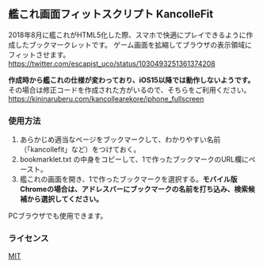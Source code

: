 ## 艦これ画面フィットスクリプト KancolleFit

2018年8月に艦これがHTML5化した際、スマホで快適にプレイできるように作成したブックマークレットです。
ゲーム画面を拡縮してブラウザの表示領域にフィットさせます。  
https://twitter.com/escapist_uco/status/1030493251361374208

**作成時から艦これの仕様が変わっており、iOS15以降では動作しないようです。**  
その場合は修正コードを作成された方がいるので、そちらをご利用ください。  
<a href="https://kininaruberu.com/kancollearekore/iphone_fullscreen" target="_blank">https://kininaruberu.com/kancollearekore/iphone_fullscreen</a>

### 使用方法

1. あらかじめ適当なページをブックマークして、わかりやすい名前（「kancollefit」など）をつけておく。
2. bookmarklet.txt の中身をコピーして、1で作ったブックマークのURL欄にペースト。
3. 艦これの画面を開き、1で作ったブックマークを選択する。**モバイル版Chromeの場合は、アドレスバーにブックマークの名前を打ち込み、検索候補から選択してください。**

PCブラウザでも使用できます。

### ライセンス

[MIT](https://github.com/escapism/KancolleFit/blob/main/LICENSE)